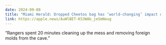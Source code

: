 ```yaml
---
date: 2024-09-08
title: "Miami Herald: Dropped Cheetos bag has ‘world-changing’ impact on Carlsbad Caverns, rangers say"
link: https://apple.news/AuWlBET-KS3WAb_jeSmNeug
---
```


“Rangers spent 20 minutes cleaning up the mess and removing foreign molds from the cave.”
